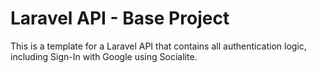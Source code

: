 # Laravel API - Base Project
This is a template for a Laravel API that contains all authentication logic, including Sign-In with Google using Socialite.

